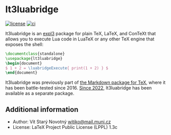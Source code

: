 # lt3luabridge

 [![license](https://img.shields.io/github/license/witiko/markdown)](LICENSE)
 [![ci](https://github.com/witiko/lt3luabridge/actions/workflows/main.yml/badge.svg)][4]

lt3luabridge is an [expl3][1] package for plain TeX, LaTeX, and ConTeXt that
allows you to execute Lua code in LuaTeX or any other TeX engine that exposes
the shell:

``` tex
\documentclass{standalone}
\usepackage{lt3luabridge}
\begin{document}
$ 1 + 2 = \luabridgeExecute{ print(1 + 2) } $
\end{document}
```

lt3luabridge was previously part of [the Markdown package for TeX][2], where it
has been battle-tested since 2016. [Since 2022][3], lt3luabridge has been
available as a separate package.

 [1]: http://mirrors.ctan.org/macros/latex/contrib/l3kernel/expl3.pdf
 [2]: https://www.ctan.org/pkg/markdown
 [3]: https://github.com/witiko/markdown/pull/141
 [4]: https://github.com/Witiko/lt3luabridge/actions

## Additional information

- Author: Vít Starý Novotný <witiko@mail.muni.cz>
- License: LaTeX Project Public License (LPPL) 1.3c
